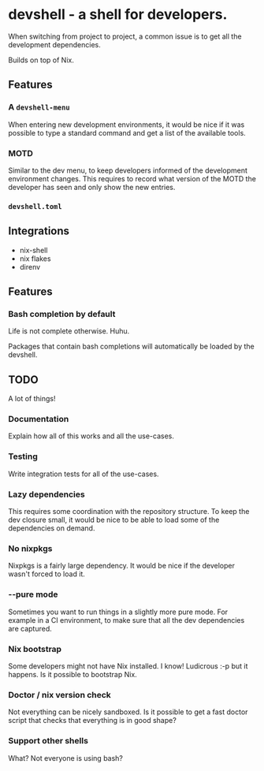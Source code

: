 # devshell - a shell for developers.

When switching from project to project, a common issue is to get all the
development dependencies.

Builds on top of Nix.

## Features

### A `devshell-menu`

When entering new development environments, it would be nice if it was
possible to type a standard command and get a list of the available tools.

### MOTD

Similar to the dev menu, to keep developers informed of the development
environment changes. This requires to record what version of the MOTD the
developer has seen and only show the new entries.

### `devshell.toml`

## Integrations

* nix-shell
* nix flakes
* direnv

## Features

### Bash completion by default

Life is not complete otherwise. Huhu.

Packages that contain bash completions will automatically be loaded by the
devshell.

## TODO

A lot of things!

### Documentation

Explain how all of this works and all the use-cases.

### Testing

Write integration tests for all of the use-cases.

### Lazy dependencies

This requires some coordination with the repository structure. To keep the
dev closure small, it would be nice to be able to load some of the
dependencies on demand.

### No nixpkgs

Nixpkgs is a fairly large dependency. It would be nice if the developer wasn't
forced to load it.

### --pure mode

Sometimes you want to run things in a slightly more pure mode. For example in
a CI environment, to make sure that all the dev dependencies are captured.

### Nix bootstrap

Some developers might not have Nix installed. I know! Ludicrous :-p but it
happens. Is it possible to bootstrap Nix.

### Doctor / nix version check

Not everything can be nicely sandboxed. Is it possible to get a fast doctor
script that checks that everything is in good shape?

### Support other shells

What? Not everyone is using bash?

